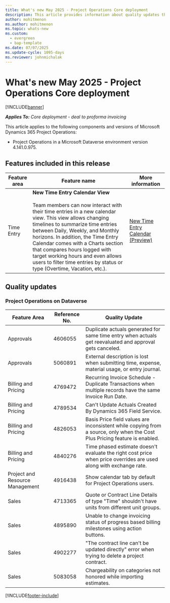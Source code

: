 ```yaml
---
title: What's new May 2025 - Project Operations Core deployment
description: This article provides information about quality updates that are available in the May 2025 release of Microsoft Dynamics 365 Project Operations Core deployment.
author: mohitmenon
ms.author: mohitmenon
ms.topic: whats-new
ms.custom:
  - evergreen
  - bap-template
ms.date: 07/07/2025
ms.update-cycle: 1095-days
ms.reviewer: johnmichalak
---
```


# What's new May 2025 - Project Operations Core deployment

[!INCLUDE[banner](../../includes/banner.md)]

_**Applies To:** Core deployment - deal to proforma invoicing_

This article applies to the following components and versions of Microsoft Dynamics 365 Project Operations:

- Project Operations in a Microsoft Dataverse environment version 4.141.0.975.

## Features included in this release

| **Feature area** | **Feature name** | **More information** |
| --- | --- | --- |
| Time Entry |**New Time Entry Calendar View** <br><br> Team members can now interact with their time entries in a new calendar view. This view allows changing timelines to summarize time entries between Daily, Weekly, and Monthly horizons. In addition, the Time Entry Calendar comes with a Charts section that compares hours logged with target working hours and even allows users to filter time entries by status or type (Overtime, Vacation, etc.).| [New Time Entry Calendar (Preview)](../../time/time-entry-calendar.md) |

## Quality updates

### Project Operations on Dataverse

| **Feature Area** | **Reference No.** | **Quality Update** |
| --- | --- | --- |
|Approvals|	4606055|	Duplicate actuals generated for same time entry when actuals get reevaluated and approval gets canceled.|
|Approvals|	5060891|	External description is lost when submitting time, expense, material usage, or entry journal.|
|Billing and Pricing|	4769472|	Recurring Invoice Schedule - Duplicate Transactions when multiple records have the same Invoice Run Date.|
|Billing and Pricing|	4789534|	Can't Update Actuals Created By Dynamics 365 Field Service.|
|Billing and Pricing|	4826053|	Basis Price field values are inconsistent while copying from a source, only when the Cost Plus Pricing feature is enabled.|
|Billing and Pricing|	4840276|	Time phased estimate doesn't evaluate the right cost price when price overrides are used along with exchange rate.|
|Project and Resource Management|	4916438|	Show calendar tab by default for Project Operations users.|
|Sales|	4713365|	Quote or Contract Line Details of type "Time" shouldn't have units from different unit groups.|
|Sales|	4895890|	Unable to change invoicing status of progress based billing milestones using action buttons.|
|Sales|	4902277|	"The contract line can't be updated directly" error when trying to delete a project contract.|
|Sales|	5083058|	Chargeability on categories not honored while importing estimates.|

[!INCLUDE[footer-include](../../includes/footer-banner.md)]
